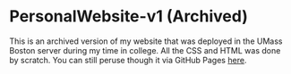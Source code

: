 # PersonalWebsite-v1 (Archived)
This is an archived version of my website that was deployed in the UMass Boston server during my time in college. All the CSS and HTML was done by scratch. You can still peruse though it via GitHub Pages [here](https://endypremier.github.io/PersonalWebsite-v1/index.html).
